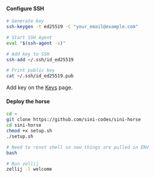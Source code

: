#### Configure SSH
```bash
# Generate key
ssh-keygen -t ed25519 -C "your_email@example.com"

# Start SSH Agent
eval "$(ssh-agent -s)"

# Add key to SSH
ssh-add ~/.ssh/id_ed25519

# Print public key
cat ~/.ssh/id_ed25519.pub
```
Add key on the [Keys](https://github.com/settings/keys) page.

#### Deploy the horse

```bash
cd ~
git clone https://github.com/sini-codes/sini-horse
cd sini-horse
chmod +x setup.sh
./setup.sh

# Need to reset shell so new things are pulled in ENV
bash

# Run zellij
zellij -l welcome
```
